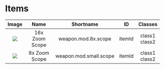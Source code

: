 # Items

|Image|Name|Shortname|ID|Classes|
|:---:|:---:|:---:|:---:|:---:|
|![](https://rustlabs.com/img/items180/weapon.mod.8x.scope.png)|16x Zoom Scope|weapon.mod.8x.scope|itemId|class1<br>class2|
|![](https://rustlabs.com/img/items180/weapon.mod.small.scope.png)|8x Zoom Scope|weapon.mod.small.scope|itemId|class1<br>class2|
